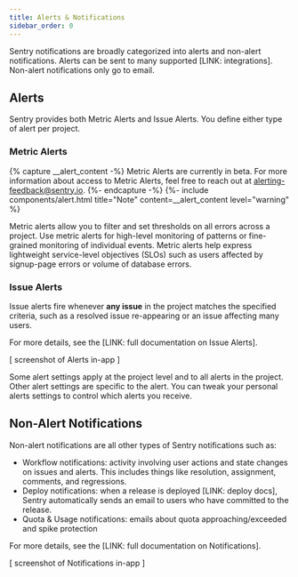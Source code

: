```yaml
---
title: Alerts & Notifications
sidebar_order: 0
---
```


Sentry notifications are broadly categorized into alerts and non-alert notifications. Alerts can be sent to many supported [LINK: integrations]. Non-alert notifications only go to email.

## Alerts

Sentry provides both Metric Alerts and Issue Alerts. You define either type of alert per project.

### Metric Alerts

{% capture __alert_content -%}
Metric Alerts are currently in beta. For more information about access to Metric Alerts, feel free to reach out at alerting-feedback@sentry.io.
{%- endcapture -%}
{%- include components/alert.html
    title="Note"
    content=__alert_content
    level="warning"
%}

Metric alerts allow you to filter and set thresholds on all errors across a project. Use metric alerts for high-level monitoring of patterns or fine-grained monitoring of individual events. Metric alerts help express lightweight service-level objectives (SLOs) such as users affected by signup-page errors or volume of database errors.

### Issue Alerts

Issue alerts fire whenever **any issue** in the project matches the specified criteria, such as a resolved issue re-appearing or an issue affecting many users.

For more details, see the [LINK: full documentation on Issue Alerts].

[ screenshot of Alerts in-app ]

Some alert settings apply at the project level and to all alerts in the project. Other alert settings are specific to the alert. You can tweak your personal alerts settings to control which alerts you receive.

## Non-Alert Notifications

Non-alert notifications are all other types of Sentry notifications such as:

- Workflow notifications: activity involving user actions and state changes on issues and alerts. This includes things like resolution, assignment, comments, and regressions.
- Deploy notifications: when a release is deployed [LINK: deploy docs], Sentry automatically sends an email to users who have committed to the release.
- Quota & Usage notifications: emails about quota approaching/exceeded and spike protection

For more details, see the [LINK: full documentation on Notifications].

[ screenshot of Notifications in-app ]
